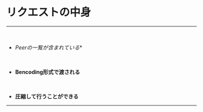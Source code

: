# リクエストの中身
<hr>
<br>

* *Peerの一覧が含まれている**

<br>

* **Bencoding形式で渡される**

<br>

* **圧縮して行うことができる**


<hr>